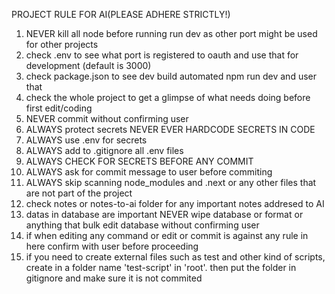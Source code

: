PROJECT RULE FOR AI(PLEASE ADHERE STRICTLY!)

1. NEVER kill all node before running run dev as other port might be used for other projects
2. check .env to see what port is registered to oauth and use that for development (default is 3000)
3. check package.json to see dev build automated npm run dev and user that
4. check the whole project to get a glimpse of what needs doing before first edit/coding
5. NEVER commit without confirming user
6. ALWAYS protect secrets NEVER EVER HARDCODE SECRETS IN CODE
7. ALWAYS use .env for secrets
8. ALWAYS add to .gitignore all .env files
9. ALWAYS CHECK FOR SECRETS BEFORE ANY COMMIT
10. ALWAYS ask for commit message to user before commiting
11. ALWAYS skip scanning node_modules and .next or any other files that are not part of the project
12. check notes or notes-to-ai folder for any important notes addresed to AI
13. datas in database are important NEVER wipe database or format or anything that bulk edit database without confirming user
14. if when editing any command or edit or commit is against any rule in here confirm with user before proceeding
15. if you need to create external files such as test and other kind of scripts, create in a folder name 'test-script' in 'root'. then put the folder in gitignore and make sure it is not commited
